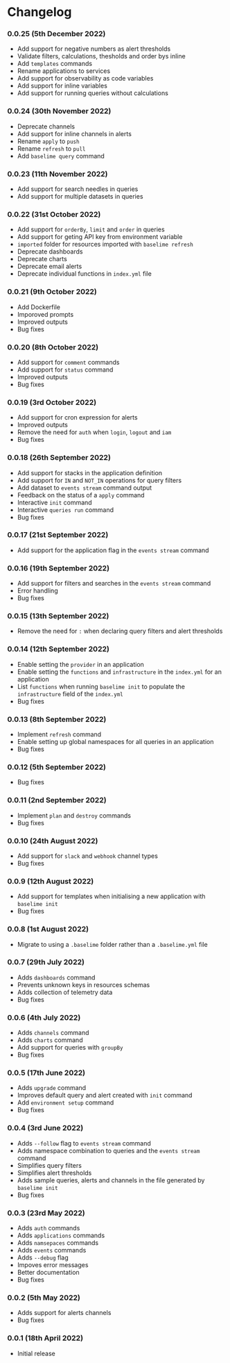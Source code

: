 # Changelog

### 0.0.25 (5th December 2022)

- Add support for negative numbers as alert thresholds
- Validate filters, calculations, thesholds and order bys inline
- Add `templates` commands
- Rename applications to services
- Add support for observability as code variables
- Add support for inline variables
- Add support for running queries without calculations

### 0.0.24 (30th November 2022)

- Deprecate channels
- Add support for inline channels in alerts
- Rename `apply` to `push`
- Rename `refresh` to `pull`
- Add `baselime query` command

### 0.0.23 (11th November 2022)

- Add support for search needles in queries
- Add support for multiple datasets in queries

### 0.0.22 (31st October 2022)

- Add support for `orderBy`, `limit` and `order` in queries
- Add support for geting API key from environment variable
- `imported` folder for resources imported with `baselime refresh`
- Deprecate dashboards
- Deprecate charts
- Deprecate email alerts
- Deprecate individual functions in `index.yml` file

### 0.0.21 (9th October 2022)

- Add Dockerfile
- Imporoved prompts
- Improved outputs
- Bug fixes

### 0.0.20 (8th October 2022)

- Add support for `comment` commands
- Add support for `status` command
- Improved outputs
- Bug fixes

### 0.0.19 (3rd October 2022)

- Add support for cron expression for alerts
- Improved outputs
- Remove the need for `auth` when `login`, `logout` and `iam`
- Bug fixes

### 0.0.18 (26th September 2022)

- Add support for stacks in the application definition
- Add support for `IN` and `NOT_IN` operations for query filters
- Add dataset to `events stream` command output
- Feedback on the status of a `apply` command
- Interactive `init` command
- Interactive `queries run` command
- Bug fixes

### 0.0.17 (21st September 2022)

- Add support for the application flag in the `events stream` command

### 0.0.16 (19th September 2022)

- Add support for filters and searches in the `events stream` command
- Error handling
- Bug fixes

### 0.0.15 (13th September 2022)

- Remove the need for `:` when declaring query filters and alert thresholds

### 0.0.14 (12th September 2022)

- Enable setting the `provider` in an application
- Enable setting the `functions` and `infrastructure` in the `index.yml` for an application
- List `functions` when running `baselime init` to populate the `infrastructure` field of the `index.yml` 
- Bug fixes

### 0.0.13 (8th September 2022)

- Implement `refresh` command
- Enable setting up global namespaces for all queries in an application
- Bug fixes

### 0.0.12 (5th September 2022)

- Bug fixes

### 0.0.11 (2nd September 2022)

- Implement `plan` and `destroy` commands
- Bug fixes

### 0.0.10 (24th August 2022)

- Add support for `slack` and `webhook` channel types
- Bug fixes

### 0.0.9 (12th August 2022)

- Add support for templates when initialising a new application with `baselime init`
- Bug fixes

### 0.0.8 (1st August 2022)

- Migrate to using a `.baselime` folder rather than a `.baselime.yml` file

### 0.0.7 (29th July 2022)

- Adds `dashboards` command
- Prevents unknown keys in resources schemas
- Adds collection of telemetry data
- Bug fixes

### 0.0.6 (4th July 2022)

- Adds `channels` command
- Adds `charts` command
- Add support for queries with `groupBy`
- Bug fixes

### 0.0.5 (17th June 2022)

- Adds `upgrade` command
- Improves default query and alert created with `init` command
- Add `environment setup` command
- Bug fixes

### 0.0.4 (3rd June 2022)

- Adds `--follow` flag to `events stream` command
- Adds namespace combination to queries and the `events stream` command
- Simplifies query filters
- Simplifies alert thresholds
- Adds sample queries, alerts and channels in the file generated by `baselime init`
- Bug fixes

### 0.0.3 (23rd May 2022)

- Adds `auth` commands
- Adds `applications` commands
- Adds `namsepaces` commands
- Adds `events` commands
- Adds `--debug` flag
- Impoves error messages
- Better documentation
- Bug fixes

### 0.0.2 (5th May 2022)

- Adds support for alerts channels
- Bug fixes

### 0.0.1 (18th April 2022)

- Initial release